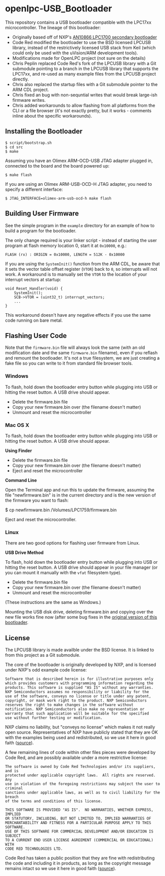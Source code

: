 openlpc-USB_Bootloader
======================

This repository contains a USB bootloader compatible with the LPC17xx
microcontroller. The lineage of this bootloader:

* Originally based off of NXP's [AN10866 LPC1700 secondary
  bootloader](http://www.lpcware.com/content/nxpfile/an10866-lpc1700-secondary-usb-bootloader)
* Code Red modified the bootloader to use the BSD licensed LPCUSB library,
  instead of the restrictively licensed USB stack from Keil (which could only be
  used with the uVision/ARM development tools).
* Modifications made for OpenLPC project (not sure on the details)
* Chris Peplin replaced Code Red's fork of the LPCUSB library with a Git
  submodule pointing to a branch in the LPCUSB library that supports the
  LPC17xx, and re-used as many example files from the LPCUSB project directly.
* Chris also replaced the startup files with a Git submodule pointer to the ARM
  CDL project.
* Chris fixed an bug with non-sequntial writes that would break large-ish
  firmware writes.
* Chris added workarounds to allow flashing from all platforms from the CLI or a
  file browser (it's not exactly pretty, but it works - comments inline about
  the specific workarounds).

## Installing the Bootloader

    $ script/bootstrap.sh
    $ cd src
    $ make

Assuming you have an Olimex ARM-OCD-USB JTAG adapter plugged in, connected to
the board and the board powered up:

    $ make flash

If you are using an Olimex ARM-USB-OCD-H JTAG adapter, you need to specify a different interface:

    $ JTAG_INTERFACE=olimex-arm-usb-ocd-h make flash

## Building User Firmware

See the simple program in the `example` directory for an example of how to build
a program for the bootloader.

The only change required is your linker script - instead of starting the user
program at flash memory location 0, start it at `0x10000`, e.g.:

    FLASH (rx) : ORIGIN = 0x10000, LENGTH = 512K - 0x10000

If you are using the `SystemInit()` function from the ARM CDL, be aware that it
sets the vector table offset register (`VTOR`) back to `0`, so interrupts will
not work. A workaround is to manually set the `VTOR` to the location of your
interrupt vectors at startup:

    void Reset_Handler(void) {
        SystemInit();
        SCB->VTOR = (uint32_t) interrupt_vectors;
        ...
    }

This workaround doesn't have any negative effects if you use the same code
running on bare metal.

## Flashing User Code

Note that the `firmware.bin` file will always look the same (with an old
modification date and the same `firmware.bin` filename), even if you reflash and
remount the bootloader. It's not a true filesystem, we are just creating a fake
file so you can write to it from standard file browser tools.

### Windows

To flash, hold down the bootloader entry button while plugging into USB or
hitting the reset button. A USB drive should appear.

* Delete the firmware.bin file
* Copy your new firmware.bin over (the filename doesn't matter)
* Unmount and reset the microcontroller

### Mac OS X

To flash, hold down the bootloader entry button while plugging into USB or
hitting the reset button. A USB drive should appear.

**Using Finder**

* Delete the firmware.bin file
* Copy your new firmware.bin over (the filename doesn't matter)
* Eject and reset the microcontroller

**Command Line**

Open the Terminal app and run this to update the
firmware, assuming the file "newfirmware.bin" is in the current
directory and is the new version of the firmware you want to flash:

  $ cp newfirmware.bin /Volumes/LPC1759/firmware.bin

Eject and reset the microcontroller.

### Linux

There are two good options for flashing user firmware from Linux.

**USB Drive Method**

To flash, hold down the bootloader entry button while plugging into USB or
hitting the reset button. A USB drive should appear in your file manager (or you
can mount it manually with the `vfat` filesystem type).

* Delete the firmware.bin file
* Copy your new firmware.bin over (the filename doesn't matter)
* Unmount and reset the microcontroller

(These instructions are the same as Windows.)

Mounting the USB disk drive, deleting firmware.bin and copying over the new file
works fine now (after some bug fixes in the [original version of this
bootloader](http://dangerousprototypes.com/docs/LPC_ARM_quick_start#Bootloaders).

## License

The LPCUSB library is made availble under the BSD license. It is linked to from
this project as a Git submodule.

The core of the bootloader is originally developed by NXP, and is licensed under
NXP's odd example code license:

    Software that is described herein is for illustrative purposes only
    which provides customers with programming information regarding the
    products. This software is supplied "AS IS" without any warranties.
    NXP Semiconductors assumes no responsibility or liability for the
    use of the software, conveys no license or title under any patent,
    copyright, or mask work right to the product. NXP Semiconductors
    reserves the right to make changes in the software without
    notification. NXP Semiconductors also make no representation or
    warranty that such application will be suitable for the specified
    use without further testing or modification.

NXP claims no liability, but "conveys no license" which makes it not really open
source. Representatives of NXP have publicly stated that they are OK with the
examples being used and redistributed, so we use it here in good faith
([source](http://knowledgebase.nxp.com/showthread.php?t=2514&langid=2)).

A few remaining lines of code within other files pieces were developed by Code
Red, and are possibly available under a more restrictive license:

    The software is owned by Code Red Technologies and/or its suppliers, and is
    protected under applicable copyright laws.  All rights are reserved.  Any
    use in violation of the foregoing restrictions may subject the user to criminal
    sanctions under applicable laws, as well as to civil liability for the breach
    of the terms and conditions of this license.

    THIS SOFTWARE IS PROVIDED "AS IS".  NO WARRANTIES, WHETHER EXPRESS, IMPLIED
    OR STATUTORY, INCLUDING, BUT NOT LIMITED TO, IMPLIED WARRANTIES OF
    MERCHANTABILITY AND FITNESS FOR A PARTICULAR PURPOSE APPLY TO THIS SOFTWARE.
    USE OF THIS SOFTWARE FOR COMMERCIAL DEVELOPMENT AND/OR EDUCATION IS SUBJECT
    TO A CURRENT END USER LICENSE AGREEMENT (COMMERCIAL OR EDUCATIONAL) WITH
    CODE RED TECHNOLOGIES LTD.

Code Red has taken a public position that they are fine with redistributing the
code and including it in products, as long as the copyright message remains
intact so we use it here in good faith
([source](http://knowledgebase.nxp.trimm.net/showthread.php?p=12830)).

